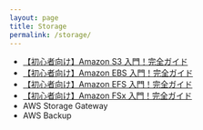 ```yaml
---
layout: page
title: Storage
permalink: /storage/
---
```


- <a href="../s3-overview/index.html#0" target="_blank">【初心者向け】Amazon S3 入門！完全ガイド</a>
- <a href="../ebs-overview/index.html#0" target="_blank">【初心者向け】Amazon EBS 入門！完全ガイド</a>
- <a href="../efs-overview/index.html#0" target="_blank">【初心者向け】Amazon EFS 入門！完全ガイド</a>
- <a href="../fsx-overview/index.html#0" target="_blank">【初心者向け】Amazon FSx 入門！完全ガイド</a>
- AWS Storage Gateway
- AWS Backup

